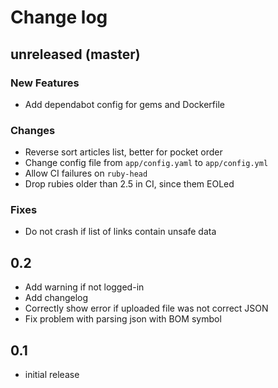 # Change log

## unreleased (master)

### New Features

* Add dependabot config for gems and Dockerfile

### Changes

* Reverse sort articles list, better for pocket order
* Change config file from `app/config.yaml` to `app/config.yml`
* Allow CI failures on `ruby-head`
* Drop rubies older than 2.5 in CI, since them EOLed

### Fixes

* Do not crash if list of links contain unsafe data

## 0.2
* Add warning if not logged-in
* Add changelog
* Correctly show error if uploaded file was not correct JSON
* Fix problem with parsing json with BOM symbol

## 0.1
* initial release
